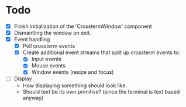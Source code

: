 # Todo
- [x] Finish initialization of the 'CrosstermWindow' component
- [x] Dismantling the window on exit.
- [x] Event handling
  - [x] Poll crossterm events
  - [x] Create additional event streams that split up crossterm events to:
    - [x] Input events
    - [x] Mouse events
    - [x] Window events (resize and focus)
- [ ] Display
   - How displaying something should look like.
   - Should text be its own primitive? (since the terminal is text based anyway)
